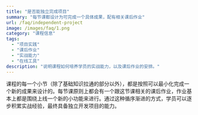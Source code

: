 ```yaml
---
title: "是否能独立完成项目"
summary: "每节课都设计为可完成一个具体成果，配有相关课后作业"
url: /faq/independent-project
image: /images/faq/1.png
category: "课程信息"
tags:
  - "项目实践"
  - "课后作业"
  - "实战能力"
  - "在线工具"
description: "说明课程如何培养学员的实战能力，以及课后作业的安排。"
---
```


课程的每一个小节（除了基础知识拉通的部分以外），都是按照可以最小化完成一个新的成果来设计的。每节课原则上都会有一个跟这节课相关的课后作业，作业基本上都是围绕上线一个新的小功能来进行。通过这种循序渐进的方式，学员可以逐步积累实战经验，最终具备独立开发项目的能力。
